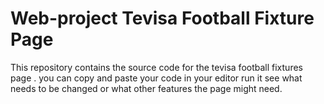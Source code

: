 # Web-project Tevisa Football Fixture Page
This repository contains the source code for the tevisa football fixtures page .
you can copy and paste your code in your editor run it see what needs to be changed or what other features the page might need.
